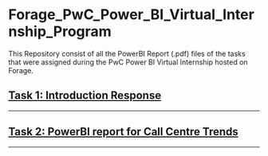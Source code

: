 # Forage_PwC_Power_BI_Virtual_Internship_Program
This Repository consist of all the PowerBI Report (.pdf) files of the tasks that were assigned during the PwC Power BI Virtual Internship hosted on Forage.

## [Task 1: Introduction Response](https://github.com/ADVAIT135/Forage_PwC_Power_BI_Virtual_Internship_Program/blob/edb055301687c7aaccf99d33d6ad9b76f991e63f/Task%20-%201%3A%20Introduction/Task%201%20Response.txt)
<hr>

## [Task 2: PowerBI report for Call Centre Trends](https://github.com/ADVAIT135/Forage_PwC_Power_BI_Virtual_Internship_Program/blob/10d8d6a40d8dc9b34b95c4569d3bb7682058dce8/Task%20-%202%3A%20Call%20Centre%20Trends/Forage%20PwC%20Power%20BI%20Task%202%20Centre%20Trend.pdf)
<hr>


